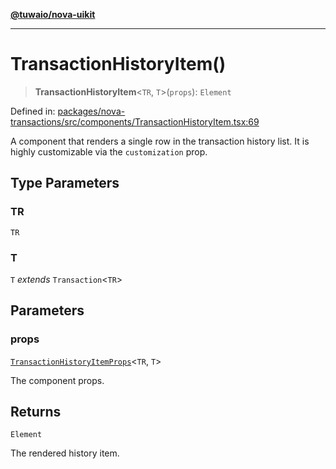 [**@tuwaio/nova-uikit**](../../../README.md)

***

# TransactionHistoryItem()

> **TransactionHistoryItem**\<`TR`, `T`\>(`props`): `Element`

Defined in: [packages/nova-transactions/src/components/TransactionHistoryItem.tsx:69](https://github.com/TuwaIO/nova-uikit/blob/6dc34b098cacf0ae15cd1e41a47f4525a2a78768/packages/nova-transactions/src/components/TransactionHistoryItem.tsx#L69)

A component that renders a single row in the transaction history list.
It is highly customizable via the `customization` prop.

## Type Parameters

### TR

`TR`

### T

`T` *extends* `Transaction`\<`TR`\>

## Parameters

### props

[`TransactionHistoryItemProps`](../type-aliases/TransactionHistoryItemProps.md)\<`TR`, `T`\>

The component props.

## Returns

`Element`

The rendered history item.
